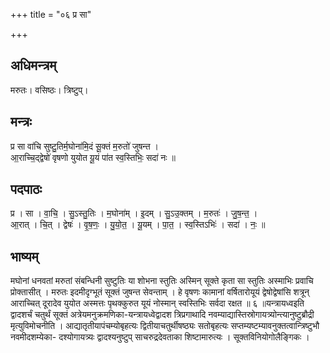 +++
title = "०६ प्र सा"

+++
## अधिमन्त्रम्
मरुतः। वसिष्ठः। त्रिष्टुप्।

## मन्त्रः
प्र सा वा॑चि सुष्टु॒तिर्म॒घोना॑मि॒दं सू॒क्तं म॒रुतो॑ जुषन्त ।  
आ॒राच्चि॒द्द्वेषो॑ वृषणो युयोत यू॒यं पा॑त स्व॒स्तिभिः॒ सदा॑ नः ॥

## पदपाठः
प्र । सा । वा॒चि॒ । सु॒ऽस्तु॒तिः । म॒घोना॑म् । इ॒दम् । सु॒ऽउ॒क्तम् । म॒रुतः॑ । जु॒ष॒न्त॒ ।  
आ॒रात् । चि॒त् । द्वेषः॑ । वृ॒ष॒णः॒ । यु॒यो॒त॒ । यू॒यम् । पा॒त॒ । स्व॒स्तिऽभिः॑ । सदा॑ । नः॒ ॥

## भाष्यम्
मघोनां धनवतां मरुतां संबन्धिनी सुष्टुतिः या शोभना स्तुतिः अस्मिन् सूक्ते कृता सा स्तुतिः अस्माभिः प्रवाचि प्रोक्तासीत् । मरुतः इदमीदृग्भूतं सूक्तं जुषन्त सेवन्ताम् । हे वृषणः कामानां वर्षितारोयूयं द्वेषोद्वेषांसि शत्रून् आराच्चित् दूरादेव युयोत अस्मत्तः पृथक्कुरुत यूयं नोस्मान् स्वस्तिभिः सर्वदा रक्षत ॥ ६ ॥यन्त्रायध्वइति द्वादशर्चं चतुर्थं सूक्तं अत्रेयमनुक्रमणिका-यन्त्रायध्वेद्वादश त्रिप्रगाथादि नवम्याद्यास्तिस्रोगायत्र्योन्त्यानुष्टुब्रौद्री मृत्युविमोचनीति । आद्यातृतीयापंचम्योबृहत्यः द्वितीयाचतुर्थीषष्ठ्यः सतोबृहत्यः सप्तम्यष्टम्यावनुक्तत्वान्त्रिष्टुभौ नवमीदशम्येका- दश्योगायत्र्यः द्वादश्यनुष्टुप् साचरुद्रदेवताका शिष्टामारुत्यः । सूक्तविनियोगोलैङ्गिकः ।